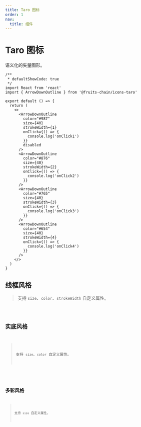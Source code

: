 ```yaml
---
title: Taro 图标
order: 1
nav:
  title: 组件
---
```


# Taro 图标

语义化的矢量图形。

```tsx
/**
 * defaultShowCode: true
 */
import React from 'react'
import { ArrowDownOutline } from '@fruits-chain/icons-taro'

export default () => {
  return (
    <>
      <ArrowDownOutline
        color="#987"
        size={40}
        strokeWidth={1}
        onClick={() => {
          console.log('onClick1')
        }}
        disabled
      />
      <ArrowDownOutline
        color="#876"
        size={40}
        strokeWidth={2}
        onClick={() => {
          console.log('onClick2')
        }}
      />
      <ArrowDownOutline
        color="#765"
        size={40}
        strokeWidth={3}
        onClick={() => {
          console.log('onClick3')
        }}
      />
      <ArrowDownOutline
        color="#654"
        size={40}
        strokeWidth={4}
        onClick={() => {
          console.log('onClick4')
        }}
      />
    </>
  )
}
```

## 线框风格

> 支持 `size`、`color`、`strokeWidth` 自定义属性。

<code compact inline src="./icon-taro/outline.tsx" />

## 实底风格

> 支持 `size`、`color` 自定义属性。

<code compact inline src="./icon-taro/fill.tsx" />

## 多彩风格

> 支持 `size` 自定义属性。

<!-- <code compact inline src="./icon-app/colours.tsx" /> -->
